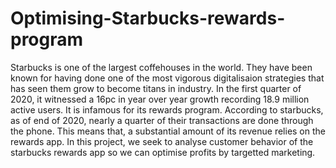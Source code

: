 # Optimising-Starbucks-rewards-program
Starbucks is one of the largest coffehouses in the world. They have been known for having done one of the most vigorous digitalisaion strategies that has seen them grow to become titans in industry. In the first quarter of 2020, it witnessed a 16pc in year over year growth recording 18.9 million active users. It is infamous for its rewards program. According to starbucks, as of end of 2020, nearly a quarter of their transactions are done through the phone. This means that, a substantial amount of its revenue relies on the rewards app. In this project, we seek to analyse customer behavior of the starbucks rewards app so we can optimise profits by targetted marketing.

